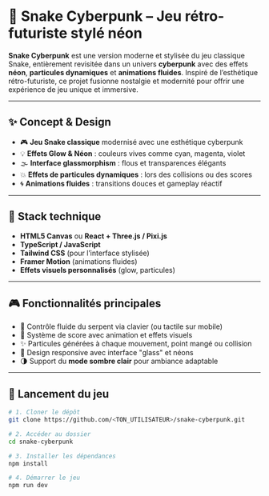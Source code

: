 # 🐍 Snake Cyberpunk – Jeu rétro-futuriste stylé néon

**Snake Cyberpunk** est une version moderne et stylisée du jeu classique Snake, entièrement revisitée dans un univers **cyberpunk** avec des effets **néon**, **particules dynamiques** et **animations fluides**. Inspiré de l’esthétique rétro-futuriste, ce projet fusionne nostalgie et modernité pour offrir une expérience de jeu unique et immersive.

---

## ✨ Concept & Design

- 🎮 **Jeu Snake classique** modernisé avec une esthétique cyberpunk
- 💡 **Effets Glow & Néon** : couleurs vives comme cyan, magenta, violet
- 🌫️ **Interface glassmorphism** : flous et transparences élégants
- 💥 **Effets de particules dynamiques** : lors des collisions ou des scores
- 🌀 **Animations fluides** : transitions douces et gameplay réactif

---

## 🧰 Stack technique

- **HTML5 Canvas** ou **React + Three.js / Pixi.js**
- **TypeScript / JavaScript**
- **Tailwind CSS** (pour l’interface stylisée)
- **Framer Motion** (animations fluides)
- **Effets visuels personnalisés** (glow, particules)

---

## 🎮 Fonctionnalités principales

- 🐍 Contrôle fluide du serpent via clavier (ou tactile sur mobile)
- 🔢 Système de score avec animation et effets visuels
- ✨ Particules générées à chaque mouvement, point mangé ou collision
- 🎨 Design responsive avec interface "glass" et néons
- 🌗 Support du **mode sombre clair** pour ambiance adaptable

---

## 🚀 Lancement du jeu

```bash
# 1. Cloner le dépôt
git clone https://github.com/<TON_UTILISATEUR>/snake-cyberpunk.git

# 2. Accéder au dossier
cd snake-cyberpunk

# 3. Installer les dépendances
npm install

# 4. Démarrer le jeu
npm run dev
